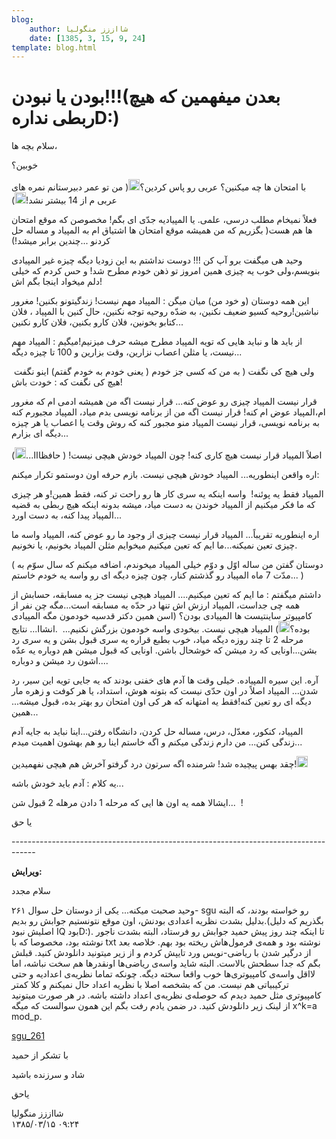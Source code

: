 ```yaml
---
blog:
    author: شااززز منگولیا
    date: [1385, 3, 15, 9, 24]
template: blog.html
---
```

# بودن یا نبودن!!!(بعدن میفهمین که هیچ ربطی ندارهD:)

<div class="cnt">
<p>سلام بچه ها،</p>خوبین؟<p></p><p>با امتحان ها چه میکنین؟ عربی رو پاس کردین؟<img height="18" src="http://blogfa.com/images/smileys/03.gif" width="18"/>( من تو عمر دبیرستانم نمره های عربی م از 14 بیشتر نشد!<img height="18" src="http://blogfa.com/images/smileys/08.gif" width="18"/>)</p>
<p>فعلاً نمیخام مطلب درسی، علمی. یا المپیادیه جدّی ای بگم! مخصوصن که موقع امتحان ها هم هست( بگزریم که من همیشه موقع امتحان ها اشتیاق ام به المپیاد و مساله حل کردنو ...چندین برابر میشد!)</p>
<p>وحید هی میگفت برو آپ کن !!! دوست نداشتم به این زودیا دیگه چیزه غیر المپیادی بنویسم،ولی خوب یه چیزی همین امروز تو ذهن خودم مطرح شد! و حس کردم که خیلی دلم میخواد اینجا بگم اش!</p>
<p>این همه دوستان (و خود من) میان میگن : المپیاد مهم نیست! زندگیتونو بکنین! مغرور نباشین!روحیه کسیو ضعیف نکنین، به ضدّه روحیه توجه نکنین، حال کنین با المپیاد ، فلان کتابو بخونین، فلان کارو بکنین، فلان کارو نکنین...</p>
<p>از باید ها و نباید هایی که تویه المپیاد مطرح میشه حرف میزنیم!میگیم : المپیاد مهم نیست، یا مثلن اعصاب نزارین، وقت بزارین و 100 تا چیزه دیگه...</p>
<p>ولی هیچ کی نگفت ( به من که کسی جز خودم ( یعنی خودم به خودم گفتم) اینو نگفت  هیچ کی نگفت که : خودت باش!</p>
<p>قرار نیست المپیاد چیزی رو عوض کنه... قرار نیست اگه من همیشه ادمی ام که مغرور ام،المپیاد عوض ام کنه! قرار نیست اگه من از برنامه نویسی بدم میاد، المپیاد مجبورم کنه به برنامه نویسی، قرار نیست المپیاد منو مجبور کنه که روش وقت یا اعصاب یا هر چیزه دیگه ای بزارم...</p>
<p>اصلاً المپیاد قرار نیست هیچ کاری کنه! چون المپیاد خودش هیچی نیست! ( حافظااا...<img height="18" src="http://blogfa.com/images/smileys/03.gif" width="18"/>)</p>
<p>اره واقعن اینطوریه... المپیاد خودش هیچی نیست. بازم حرفه اون دوستمو تکرار میکنم:</p>
<p>المپیاد فقط یه پوئنه!  واسه اینکه یه سری کار ها رو راحت تر کنه، فقط همین!و هر چیزی که ما فکر میکنیم از المپیاد خوندن به دست میاد، میشه بدونه اینکه هیچ ربطی به قضیه المپیاد پیدا کنه، به دست اورد...</p>
<p>اره اینطوریه تقریباً... المپیاد قرار نیست چیزی از وجود ما رو عوض کنه، المپیاد واسه ما چیزی تعین نمیکنه...ما ایم که تعین میکنیم میخوایم مثلن المپیاد بخونیم، یا نخونیم.</p>
<p>( دوستان گفتن من ساله اوّل و دوّم خیلی المپیاد میخوندم، اضافه میکنم که سال سوّم به مدّت 7 ماه المپیاد رو گذشتم کنار، چون چیزه دیگه ای رو واسه یه خودم خاستم... )</p>
<p>داشتم میگفتم : ما ایم که تعین میکنیم.... المپیاد هیچی نیست جز یه مسابقه، حسابش از همه چی جداست، المپیاد ارزش اش تنها در حدّه یه مسابقه است...مگه چن نفر از کامپیوتر ساینتیست ها المپیادی بودن؟ (اسن همین دکتر قدسیه خودمون مگه المپیادی بوده؟<img height="18" src="http://blogfa.com/images/smileys/03.gif" width="18"/>) المپیاد هیچی نیست. بیخودی واسه خودمون بزرگش نکنیم...  .انشاا... نتایج مرحله 2 تا چند روزه دیگه میاد، خوب بطبع قراره یه سری قبول بشن و یه سری رد بشن...اونایی که رد میشن که خوشحال باشن. اونایی که قبول میشن هم دوباره یه عدّه اشون رد میشن و دوباره....</p>
<p>آره. این سیره المپیاده. خیلی وقت ها آدم های خفنی بودند که یه جایی تویه این سیر، رد شدن... المپیاد اصلاً در اون حدّی نیست که بتونه هوش، استداد، یا هر کوفت و زهره مار دیگه ای رو تعین کنه!فقط یه امتهانه که هر کی اون امتحان رو بهتر بده، قبول میشه... همین...</p>
<p>المپیاد، کنکور، معدّل، درس، مساله حل کردن، دانشگاه رفتن...اینا نباید به جایه آدم زندگی کنن... من دارم زندگی میکنم و اگه خاستم اینا رو هم بهشون اهمیت میدم...</p>
<p>چقد بهس پیچیده شد! شرمنده اگه سرتون درد گرفتو آخرش هم هیچی نفهمیدین!<img height="18" src="http://blogfa.com/images/smileys/03.gif" width="18"/></p>
<p>یه کلام : آدم باید خودش باشه...</p>
<p>ایشالا همه یه اون ها ایی که مرحله 1 دادن مرهله 2 قبول شن...  !</p>
<p>یا حق</p>
<p>------------------------------------------------------------------------------------</p>
<p><strong>ویرایش:</strong></p>
<p>سلام مجدد</p>
<p>وحید صحبت میکنه... یکی از دوستان حل سوال ۲۶۱- sgu رو خواسته بودند، که البته بدلیل بشدت نظریه اعدادی بودنش، اون موقع نتونستیم جوابش رو بدیم.(بگذریم که دلیل اصلیش نبود IQ بودD:). تا اینکه چند روز پیش حمید جوابش رو فرستاد، البته بشدت ناجور نوشته بود، مخصوصا که با txt نوشته بود و همه‌ی فرمول‌هاش ریخته بود بهم. خلاصه بعد از درگیر شدن با ریاضی-نویس ورد تایپش کردم و از زیر میتونید دانلودش کنید. قبلش بگم که جدا سطحش بالاست. البته شاید واسه‌ی ریاضی‌ها اونقدرها هم سخت نباشه، اما لااقل واسه‌ی کامپیوتری‌ها خوب واقعا سخته دیگه. چونکه تماما نظریه‌ی اعدادیه و حتی ترکیبیاتی هم نیست. من که بشخصه اصلا با نظریه اعداد حال نمیکنم و کلا کمتر کامپیوتری مثل حمید دیدم که حوصله‌ی نظریه‌ی اعداد داشته باشه. در هر صورت میتونید از لینک زیر دانلودش کنید. در ضمن یادم رفت بگم این همون سوالست که میگه x^k=a mod_p.</p>
<p><a href="http://www.sharemation.com/forget/vahid/adaad_1.pdf" target="_blank">sgu_261</a></p>
<p>با تشکر از حمید</p>
<p>شاد و سرزنده باشید</p>
<p>یاحق</p>
</div>

<div class="blog-info">
    <div class="blog-author">شااززز منگولیا</div>
    <div class="blog-date">۱۳۸۵/۰۳/۱۵ ۰۹:۲۴</div>
</div>

